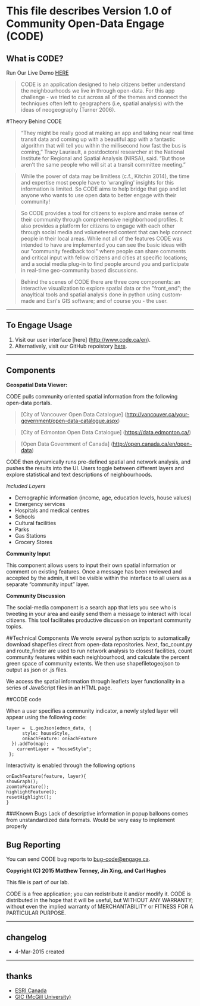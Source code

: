 # This file describes Version 1.0 of Community Open-Data Engage (CODE)

## What is CODE?
Run Our Live Demo [HERE](http://www.esri.ca/en)

> CODE is an application designed to help citizens better understand the neighbourhoods we live in through open-data. For this app challenge - we tried to cut across all of the themes and connect the techniques often left to geographers (i.e, spatial analysis) with the ideas of neogeography (Turner 2006).   


#Theory Behind CODE
> “They might be really good at making an app and taking near real time transit data and coming up with a beautiful app with a fantastic algorithm that will tell you within the millisecond how fast the bus is coming,” Tracy Lauriault, a postdoctoral researcher at the National Institute for Regional and Spatial Analysis (NIRSA), said. “But those aren’t the same people who will sit at a transit committee meeting.”

> While the power of data may be limitless (c.f., Kitchin 2014), the time and expertise most people have to 'wrangling' insights for this information is limited. So CODE aims to help bridge that gap and let anyone who wants to use open data to better engage with their community! 

> So CODE provides a tool for citizens to explore and make sense of their community through comprehensive neighborhood profiles. It also provides a platform for citizens to engage with each other through social media and voluneteered content that can help connect people in their local areas. While not all of the features CODE was intended to have are implemented you can see the basic ideas with our "community feedback tool" where people can share comments and critical input with fellow citizens and cities at specific locations; and a social media plug-in to find people around you and participate in real-time geo-community based discussions.

> Behind the scenes of CODE there are three core components: an interactive visualization to explore spatial data or the "front_end"; the anayltical tools and spatial analysis done in python using custom-made and Esri's GIS software; and of course you - the user. 


----
## To Engage Usage
1. Visit our user interface [here] (http://www.code.ca/en).
2. Alternatively, visit our GitHub repoistory [here](https://github.com/terratenney/super_secret).

----
## Components

**Geospatial Data Viewer:**

CODE pulls community oriented spatial information from the following open-data portals.

>[City of Vancouver Open Data Catalogue] (http://vancouver.ca/your-government/open-data-catalogue.aspx)

>[City of Edmonton Open Data Catalogue] (https://data.edmonton.ca/)

>[Open Data Government of Canada] (http://open.canada.ca/en/open-data)

CODE then dynamically runs pre-defined spatial and network analysis, and pushes the results into the UI. Users toggle between different layers and explore statistical and text descriptions of neighbourhoods.

*Included Layers*

* Demographic information (income, age, education levels, house values)
* Emergency services
* Hospitals and medical centres
* Schools
* Cultural facilities
* Parks
* Gas Stations
* Grocery Stores

**Community Input**

This component allows users to input their own spatial information or comment on existing features. Once a message has been reviewed and accepted by the admin, it will be visible within the interface to all users as a separate “community input” layer.

**Community Discussion**

The social-media component is a search app that lets you see who is tweeting in your area and easily send them a message to interact with local citizens. This tool facilitates productive discussion on important community topics.

##Technical Components
We wrote several python scripts to automatically download shapefiles direct from open-data repositories. Next, fac_count.py and route_finder are used to run network analysis to closest facilities, count community features within each neighbourhood, and calculate the percent green space of community extents. We then use shapefiletogeojson to output as json or .js files.

We access the spatial information through leaflets layer functionality in a series of JavaScript files in an HTML page.

##CODE code

When a user specifies a community indicator, a newly styled layer will appear using the following code:

    layer =  L.geoJson(edmon_data, {
          style: houseStyle,
          onEachFeature: onEachFeature
      }).addTo(map);
        currentLayer = "houseStyle";
     };

Interactivity is enabled through the following options 
    
    onEachFeature(feature, layer){
    showGraph();
    zoomtoFeature();
    highlightFeature();
    resetHighlight();
    }


###Known Bugs
Lack of descriptive information in popup balloons comes from unstandardized data formats. Would be very easy to implement properly
   

## Bug Reporting

You can send CODE bug reports to <bug-code@engage.ca>.

**Copyright (C) 2015 Matthew Tenney, Jin Xing, and Carl Hughes**

This file is part of our lab.

CODE is a free application; you can redistribute it and/or modify it. CODE is distributed in the hope that it will be useful, but WITHOUT ANY
WARRANTY; without even the implied warranty of MERCHANTABILITY or FITNESS FOR
A PARTICULAR PURPOSE.

----
## changelog
* 4-Mar-2015 created

----
## thanks
* [ESRI Canada](http://www.esri.ca/en)
* [GIC (McGill University)](http://gic.geog.mcgill.ca/)